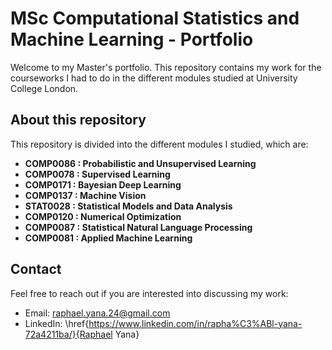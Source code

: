 # MSc Computational Statistics and Machine Learning - Portfolio

Welcome to my Master's portfolio. This repository contains my work for the courseworks I had to do in the different modules studied at University College London.

## About this repository
This repository is divided into the different modules I studied, which are:
- **COMP0086 : Probabilistic and Unsupervised Learning**
- **COMP0078 : Supervised Learning**
- **COMP0171 : Bayesian Deep Learning**
- **COMP0137 : Machine Vision**
- **STAT0028 : Statistical Models and Data Analysis**
- **COMP0120 : Numerical Optimization**
- **COMP0087 : Statistical Natural Language Processing**
- **COMP0081 : Applied Machine Learning**

## Contact

Feel free to reach out if you are interested into discussing my work:
- Email: raphael.yana.24@gmail.com
- LinkedIn: \href{https://www.linkedin.com/in/rapha%C3%ABl-yana-72a4211ba/}{Raphael Yana}
